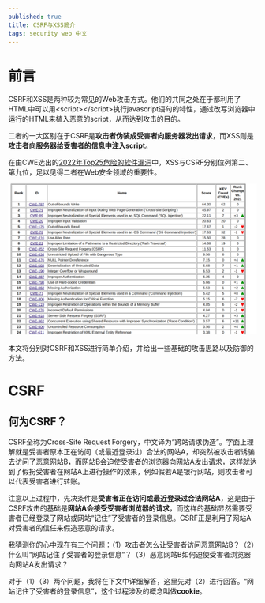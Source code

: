 ```yaml
---
published: true
title: CSRF与XSS简介
tags: security web 中文
---
```

# 前言
CSRF和XSS是两种较为常见的Web攻击方式。他们的共同之处在于都利用了HTML中可以用&lt;script&gt;&lt;/script&gt;执行javascript语句的特性，通过改写浏览器中运行的HTML来植入恶意的script，从而达到攻击的目的。

二者的一大区别在于CSRF是**攻击者伪装成受害者向服务器发出请求**，而XSS则是**攻击者向服务器给受害者的信息中注入script**。

在由CWE选出的[2022年Top25危险的软件漏洞](https://cwe.mitre.org/top25/archive/2022/2022_cwe_top25.html)中，XSS与CSRF分别位列第二、第九位，足以见得二者在Web安全领域的重要性。

![cwe top25](../images/posts/2023-02-24-CSRF与XSS简介/cwe25.png)

本文将分别对CSRF和XSS进行简单介绍，并给出一些基础的攻击思路以及防御的方法。
# CSRF
## 何为CSRF？
CSRF全称为Cross-Site Request Forgery，中文译为“跨站请求伪造”。字面上理解就是受害者原本正在访问（或最近登录过）合法的网站A，却突然被攻击者诱骗去访问了恶意网站B，而网站B会迫使受害者的浏览器向网站A发出请求，这样就达到了假扮受害者在网站A上进行操作的效果，例如假若A是银行网站，则攻击者可以代表受害者进行转账。

注意以上过程中，先决条件是**受害者正在访问或最近登录过合法网站A**，这是由于CSRF攻击的基础是**网站A会接受受害者浏览器的请求**，而这样的基础显然需要受害者已经登录了网站或网站“记住”了受害者的登录信息。CSRF正是利用了网站A对受害者的信任来假造恶意的请求。

我猜测你的心中现在有三个问题：（1）攻击者怎么让受害者访问恶意网站B？（2）什么叫“网站记住了受害者的登录信息”？（3）恶意网站B如何迫使受害者浏览器向网站A发出请求？

对于（1）（3）两个问题，我将在下文中详细解答，这里先对（2）进行回答。“网站记住了受害者的登录信息”，这个过程涉及的概念叫做**cookie**。